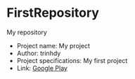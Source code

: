 # FirstRepository
My repository

- Project name: My project
- Author: trinhdy
- Project specifications: My first project
- Link: [Google Play](https://play.google.com/store/apps/details?id=com.king.candycrushsaga)
